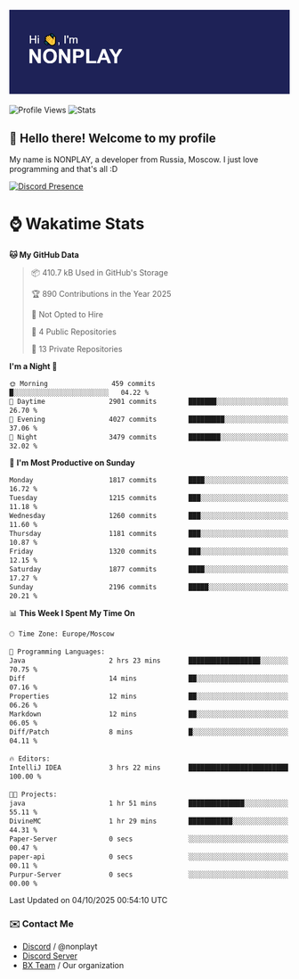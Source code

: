![Discord Presence](./header.png)
<br></br>
![Profile Views](https://komarev.com/ghpvc/?username=NONPLAYT&color=blue&style=for-the-badge)
![Stats](https://img.shields.io/badge/0%25-OPTIMIZED-orange?style=for-the-badge)


## :wave: Hello there! Welcome to my profile

My name is NONPLAY, a developer from Russia, Moscow. I just love programming and that's all :D

[![Discord Presence](https://lanyard.cnrad.dev/api/597087584090587177?showDisplayName=true)](https://discord.com/users/597087584090587177) 

# ⌚ Wakatime Stats

<!--START_SECTION:waka-->
**🐱 My GitHub Data** 

> 📦 410.7 kB Used in GitHub's Storage 
 > 
> 🏆 890 Contributions in the Year 2025
 > 
> 🚫 Not Opted to Hire
 > 
> 📜 4 Public Repositories 
 > 
> 🔑 13 Private Repositories 
 > 
**I'm a Night 🦉** 

```text
🌞 Morning                459 commits         █░░░░░░░░░░░░░░░░░░░░░░░░   04.22 % 
🌆 Daytime                2901 commits        ███████░░░░░░░░░░░░░░░░░░   26.70 % 
🌃 Evening                4027 commits        █████████░░░░░░░░░░░░░░░░   37.06 % 
🌙 Night                  3479 commits        ████████░░░░░░░░░░░░░░░░░   32.02 % 
```
📅 **I'm Most Productive on Sunday** 

```text
Monday                   1817 commits        ████░░░░░░░░░░░░░░░░░░░░░   16.72 % 
Tuesday                  1215 commits        ███░░░░░░░░░░░░░░░░░░░░░░   11.18 % 
Wednesday                1260 commits        ███░░░░░░░░░░░░░░░░░░░░░░   11.60 % 
Thursday                 1181 commits        ███░░░░░░░░░░░░░░░░░░░░░░   10.87 % 
Friday                   1320 commits        ███░░░░░░░░░░░░░░░░░░░░░░   12.15 % 
Saturday                 1877 commits        ████░░░░░░░░░░░░░░░░░░░░░   17.27 % 
Sunday                   2196 commits        █████░░░░░░░░░░░░░░░░░░░░   20.21 % 
```


📊 **This Week I Spent My Time On** 

```text
🕑︎ Time Zone: Europe/Moscow

💬 Programming Languages: 
Java                     2 hrs 23 mins       ██████████████████░░░░░░░   70.75 % 
Diff                     14 mins             ██░░░░░░░░░░░░░░░░░░░░░░░   07.16 % 
Properties               12 mins             ██░░░░░░░░░░░░░░░░░░░░░░░   06.26 % 
Markdown                 12 mins             ██░░░░░░░░░░░░░░░░░░░░░░░   06.05 % 
Diff/Patch               8 mins              █░░░░░░░░░░░░░░░░░░░░░░░░   04.11 % 

🔥 Editors: 
IntelliJ IDEA            3 hrs 22 mins       █████████████████████████   100.00 % 

🐱‍💻 Projects: 
java                     1 hr 51 mins        ██████████████░░░░░░░░░░░   55.11 % 
DivineMC                 1 hr 29 mins        ███████████░░░░░░░░░░░░░░   44.31 % 
Paper-Server             0 secs              ░░░░░░░░░░░░░░░░░░░░░░░░░   00.47 % 
paper-api                0 secs              ░░░░░░░░░░░░░░░░░░░░░░░░░   00.11 % 
Purpur-Server            0 secs              ░░░░░░░░░░░░░░░░░░░░░░░░░   00.00 % 
```


 Last Updated on 04/10/2025 00:54:10 UTC
<!--END_SECTION:waka-->

### ✉️ Contact Me

- [Discord](https://discord.com/users/597087584090587177) / @nonplayt
- [Discord Server](https://discord.gg/qNyybSSPm5)
- [BX Team](https://github.com/BX-Team) / Our organization
